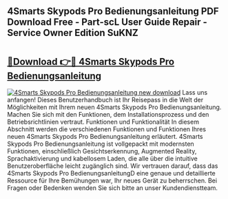 ## 4Smarts Skypods Pro Bedienungsanleitung PDF Download Free - Part-scL User Guide Repair - Service Owner Edition SuKNZ

# <h2><a href="http://df4buz.blite.top/?on=4Smarts+Skypods+Pro+Bedienungsanleitung">🔗Download 👉🔴 4Smarts Skypods Pro Bedienungsanleitung</a></h2>

[![4Smarts Skypods Pro Bedienungsanleitung new download](https://i.imgur.com/lujVjoI.png)](http://df4buz.blite.top/?on=4Smarts+Skypods+Pro+Bedienungsanleitung)
Lass uns anfangen! Dieses Benutzerhandbuch ist Ihr Reisepass in die Welt der Möglichkeiten mit Ihrem neuen 4Smarts Skypods Pro Bedienungsanleitung. Machen Sie sich mit den Funktionen, dem Installationsprozess und den Betriebsrichtlinien vertraut. Funktionen und Funktionalität In diesem Abschnitt werden die verschiedenen Funktionen und Funktionen Ihres neuen 4Smarts Skypods Pro Bedienungsanleitung erläutert. 4Smarts Skypods Pro Bedienungsanleitung ist vollgepackt mit modernsten Funktionen, einschließlich Gesichtserkennung, Augmented Reality, Sprachaktivierung und kabellosem Laden, die alle über die intuitive Benutzeroberfläche leicht zugänglich sind. Wir vertrauen darauf, dass das 4Smarts Skypods Pro BedienungsanleitungD eine genaue und detaillierte Ressource für Ihre Bemühungen war, Ihr neues Gerät zu beherrschen. Bei Fragen oder Bedenken wenden Sie sich bitte an unser Kundendienstteam.
